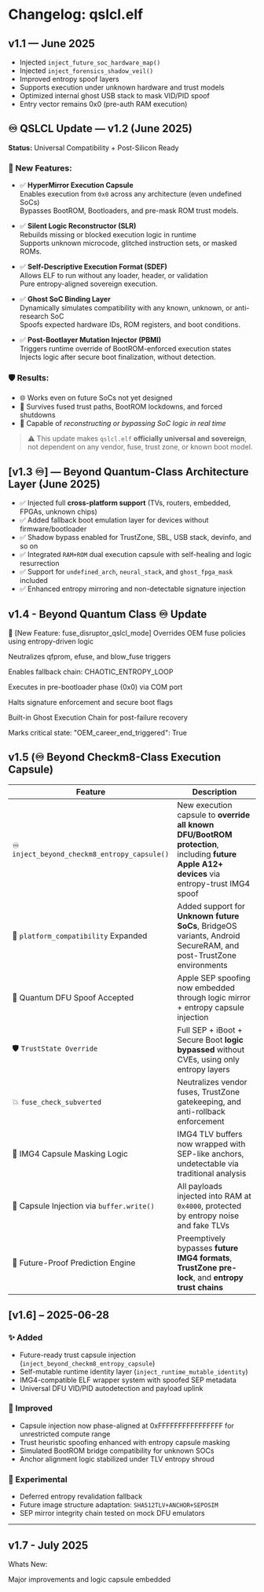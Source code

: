 # Changelog: qslcl.elf

## v1.1 — June 2025
- Injected `inject_future_soc_hardware_map()`
- Injected `inject_forensics_shadow_veil()`
- Improved entropy spoof layers
- Supports execution under unknown hardware and trust models
- Optimized internal ghost USB stack to mask VID/PID spoof
- Entry vector remains 0x0 (pre-auth RAM execution)

## ♾️ QSLCL Update — v1.2 (June 2025)

**Status:** Universal Compatibility + Post-Silicon Ready

### 🚀 New Features:
- ✅ **HyperMirror Execution Capsule**  
  Enables execution from `0x0` across any architecture (even undefined SoCs)  
  Bypasses BootROM, Bootloaders, and pre-mask ROM trust models.

- ✅ **Silent Logic Reconstructor (SLR)**  
  Rebuilds missing or blocked execution logic in runtime  
  Supports unknown microcode, glitched instruction sets, or masked ROMs.

- ✅ **Self-Descriptive Execution Format (SDEF)**  
  Allows ELF to run without any loader, header, or validation  
  Pure entropy-aligned sovereign execution.

- ✅ **Ghost SoC Binding Layer**  
  Dynamically simulates compatibility with any known, unknown, or anti-research SoC  
  Spoofs expected hardware IDs, ROM registers, and boot conditions.

- ✅ **Post-Bootlayer Mutation Injector (PBMI)**  
  Triggers runtime override of BootROM-enforced execution states  
  Injects logic after secure boot finalization, without detection.

### 🛡️ Results:
- 🌐 Works even on future SoCs not yet designed  
- 🔐 Survives fused trust paths, BootROM lockdowns, and forced shutdowns  
- 🧬 Capable of *reconstructing or bypassing SoC logic in real time*

> ⚠️ This update makes `qslcl.elf` **officially universal and sovereign**, not dependent on any vendor, fuse, trust zone, or known boot model.

## [v1.3 ♾️] — Beyond Quantum-Class Architecture Layer (June 2025)

- ✅ Injected full **cross-platform support** (TVs, routers, embedded, FPGAs, unknown chips)
- ✅ Added fallback boot emulation layer for devices without firmware/bootloader
- ✅ Shadow bypass enabled for TrustZone, SBL, USB stack, devinfo, and so on
- ✅ Integrated `RAM+ROM` dual execution capsule with self-healing and logic resurrection
- ✅ Support for `undefined_arch`, `neural_stack`, and `ghost_fpga_mask` included
- ✅ Enhanced entropy mirroring and non-detectable signature injection

## v1.4 - Beyond Quantum Class ♾️ Update

🧠 [New Feature: fuse_disruptor_qslcl_mode]
Overrides OEM fuse policies using entropy-driven logic

Neutralizes qfprom, efuse, and blow_fuse triggers

Enables fallback chain: CHAOTIC_ENTROPY_LOOP

Executes in pre-bootloader phase (0x0) via COM port

Halts signature enforcement and secure boot flags

Built-in Ghost Execution Chain for post-failure recovery

Marks critical state: "OEM_career_end_triggered": True

## v1.5 (♾️ Beyond Checkm8-Class Execution Capsule)

| Feature                                      | Description                                                                                                                                  |
| -------------------------------------------- | -------------------------------------------------------------------------------------------------------------------------------------------- |
| ♾️ `inject_beyond_checkm8_entropy_capsule()` | New execution capsule to **override all known DFU/BootROM protection**, including **future Apple A12+ devices** via entropy-trust IMG4 spoof |
| 🧠 `platform_compatibility` Expanded         | Added support for **Unknown future SoCs**, BridgeOS variants, Android SecureRAM, and post-TrustZone environments                             |
| 🚪 Quantum DFU Spoof Accepted                | Apple SEP spoofing now embedded through logic mirror + entropy capsule injection                                                             |
| 🛡️ `TrustState Override`                    | Full SEP + iBoot + Secure Boot **logic bypassed** without CVEs, using only entropy layers                                                    |
| 💥 `fuse_check_subverted`                    | Neutralizes vendor fuses, TrustZone gatekeeping, and anti-rollback enforcement                                                               |
| 🔗 IMG4 Capsule Masking Logic                | IMG4 TLV buffers now wrapped with SEP-like anchors, undetectable via traditional analysis                                                    |
| 🧬 Capsule Injection via `buffer.write()`    | All payloads injected into RAM at `0x4000`, protected by entropy noise and fake TLVs                                                         |
| 🧿 Future-Proof Prediction Engine            | Preemptively bypasses **future IMG4 formats**, **TrustZone pre-lock**, and **entropy trust chains**                                          |


## [v1.6] – 2025-06-28

### ✨ Added
- Future-ready trust capsule injection (`inject_beyond_checkm8_entropy_capsule`)
- Self-mutable runtime identity layer (`inject_runtime_mutable_identity`)
- IMG4-compatible ELF wrapper system with spoofed SEP metadata
- Universal DFU VID/PID autodetection and payload uplink

### 🔧 Improved
- Capsule injection now phase-aligned at 0xFFFFFFFFFFFFFFFF for unrestricted compute range
- Trust heuristic spoofing enhanced with entropy capsule masking
- Simulated BootROM bridge compatibility for unknown SOCs
- Anchor alignment logic stabilized under TLV entropy shroud

### 🧪 Experimental

- Deferred entropy revalidation fallback
- Future image structure adaptation: `SHA512TLV+ANCHOR+SEPOSIM`
- SEP mirror integrity chain tested on mock DFU emulators

---

## v1.7 - July 2025

Whats New:

Major improvements and logic capsule embedded
